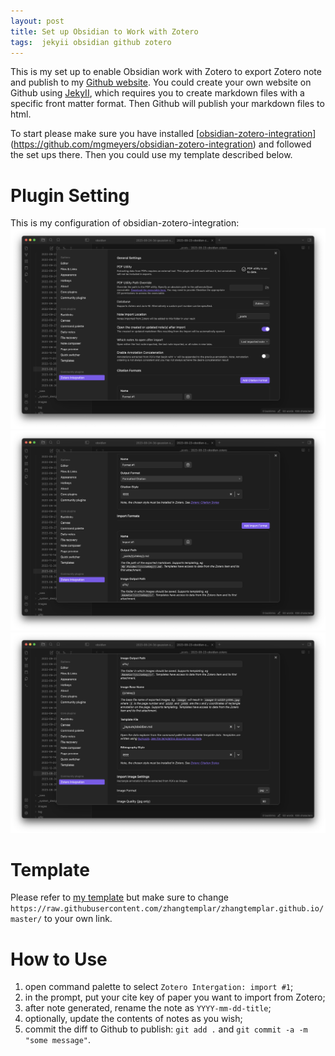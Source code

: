 ```yaml
---
layout: post
title: Set up Obsidian to Work with Zotero
tags:  jekyii obsidian github zotero
---
```


This is my set up to enable Obsidian work with Zotero to export Zotero note and publish to my [Github website](https://zhangtemplar.github.io/). You could create your own website on Github using [JekyII](https://github.com/barryclark/jekyll-now), which requires you to create markdown files with a specific front matter format. Then Github will publish your markdown files to html.

To start please make sure you have installed [[obsidian-zotero-integration](https://github.com/mgmeyers/obsidian-zotero-integration)](https://github.com/mgmeyers/obsidian-zotero-integration) and followed the set ups there. Then you could use my template described below.
# Plugin Setting
This is my configuration of obsidian-zotero-integration:
![](https://raw.githubusercontent.com/zhangtemplar/zhangtemplar.github.io/master/uPic/obsidian1.png)
![](https://raw.githubusercontent.com/zhangtemplar/zhangtemplar.github.io/master/uPic/obsidian2.png)
![](https://raw.githubusercontent.com/zhangtemplar/zhangtemplar.github.io/master/uPic/obsidian3.png)
# Template
Please refer to [my template](https://drive.google.com/file/d/1oDaM7O4qylNrpGZynb6CMDmZk-XSXwmI/view?usp=sharing) but make sure to change `https://raw.githubusercontent.com/zhangtemplar/zhangtemplar.github.io/master/` to your own link.
# How to Use
1. open command palette to select `Zotero Intergation: import #1`;
2. in the prompt, put your cite key of paper you want to import from Zotero;
3. after note generated, rename the note as `YYYY-mm-dd-title`;
4. optionally, update the contents of notes as you wish;
5. commit the diff to Github to publish: `git add .` and `git commit -a -m "some message"`.
